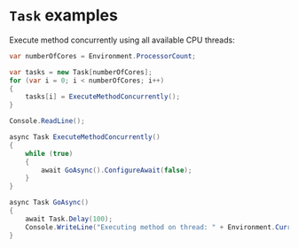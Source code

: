 # `Task` examples

Execute method concurrently using all available CPU threads:

```csharp
var numberOfCores = Environment.ProcessorCount;

var tasks = new Task[numberOfCores];
for (var i = 0; i < numberOfCores; i++)
{
    tasks[i] = ExecuteMethodConcurrently();
}

Console.ReadLine();

async Task ExecuteMethodConcurrently()
{
    while (true)
    {
        await GoAsync().ConfigureAwait(false);
    }
}

async Task GoAsync()
{
    await Task.Delay(100);
    Console.WriteLine("Executing method on thread: " + Environment.CurrentManagedThreadId);
}
```
